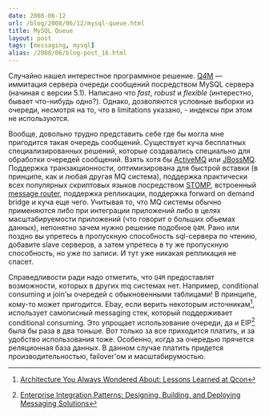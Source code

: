 ```yaml
---
date: 2008-06-12
url: /blog/2008/06/12/mysql-queue.html
title: MySQL Queue
layout: post
tags: [messaging, mysql]
alias: /2008/06/blog-post_16.html
---
```

Случайно нашел интерестное программное решение. [Q4M][ref-q4m] — иммитация сервера очереди сообщений посредством MySQL сервера (начиная с версии 5.1). Написано что *fast*, *robust* и *flexible* (интерестно, бывает что-нибудь одно?). Однако, дозволяются условные выборки из очереди, несмотря на то, что в limitations указано, - индексы при этом не используются.

Вообще, довольно трудно представить себе где бы могла мне пригодится такая очередь сообщений. Cуществует куча бесплатных специализированных решений, которые создавались специально для обработки очередей сообщений. Взять хотя бы [ActiveMQ][ref-activemq] или [JBossMQ][ref-jbossmq]. Поддержка транзакционности, оптимизирована для быстрой вставки (в принципе, как и любая другая MQ система), поддержка практически всех популярных скриптовых языков посредством [STOMP][ref-stomp], встроенный [message router][ref-camel], поддержка репликации, поддержка forward on demand bridge и куча еще чего. Учитывая то, что MQ системы обычно применяются либо при интеграции приложений либо в целях масштабируемости приложений (что говорит о больших обьемах данных), непонятно зачем нужно решение подобное `Q4M`. Рано или поздно вы упретесь в пропускную способность sql-сервера по чтению, добавите slave серверов, а затем упретесь в ту же пропускную способность, но уже по записи. И тут уже никакая репликация не спасет.

Справедливости ради надо отметить, что `Q4M` предоставлят возможности, которых в других mq системах нет. Например, conditional consuming и join'ы очередей с обыкновенными таблицами! В принципе, кому-то может пригодится. Ebay, если верить некоторым источникам[^ebay-mq], использует самописный messaging стек, который поддерживает conditional consuming. Это упрощает использование очереди, да и EIP[^eip] была бы раза в два тоньше. Вот только за все приходится платить, и за удобство использования тоже. Особенно, когда за очередью прячется реляционная база данных. В данном случае платить придется производительностью, failover'ом и масштабирумостью.

[^eip]: [Enterprise Integration Patterns: Designing, Building, and Deploying Messaging Solutions](http://www.enterpriseintegrationpatterns.com/)
[^ebay-mq]: [Architecture You Always Wondered About: Lessons Learned at Qcon](http://natishalom.typepad.com/nati_shaloms_blog/2007/11/architecture-yo.html)

[ref-q4m]: http://q4m.31tools.com/
[ref-activemq]: http://activemq.apache.org/
[ref-jbossmq]: http://community.jboss.org/wiki/JBossMQ
[ref-camel]: http://activemq.apache.org/camel/
[ref-stomp]: http://stomp.codehaus.org/
[ref-ebay-mq]: http://natishalom.typepad.com/nati_shaloms_blog/2007/11/architecture-yo.html

